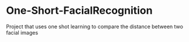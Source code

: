 # One-Short-FacialRecognition
Project that uses one shot learning to compare the distance between two facial images
